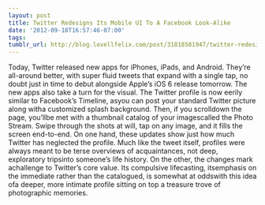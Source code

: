 ```yaml
---
layout: post
title: Twitter Redesigns Its Mobile UI To A Facebook Look-Alike
date: '2012-09-18T16:57:46-07:00'
tags: 
tumblr_url: http://blog.lovellfelix.com/post/31818581947/twitter-redesigns-its-mobile-ui-to-a-facebook
---
```


Today, Twitter released new apps for iPhones, iPads, and Android. They’re all-around better, with super fluid tweets that expand with a single tap, no doubt just in time to debut alongside Apple’s iOS 6 release tomorrow. The new apps also take a turn for the visual. The Twitter profile is now eerily similar to Facebook’s Timeline, asyou can post your standard Twitter picture along witha customized splash background. Then, if you scrolldown the page, you’llbe met with a thumbnail catalog of your imagescalled the Photo Stream. Swipe through the shots at will, tap on any image, and it fills the screen end-to-end. On one hand, these updates show just how much Twitter has neglected the profile. Much like the tweet itself, profiles were always meant to be terse overviews of acquaintances, not deep, exploratory tripsinto someone’s life history. On the other, the changes mark achallenge to Twitter’s core value. Its compulsive lifecasting, itsemphasis on the immediate rather than the catalogued, is somewhat at oddswith this idea ofa deeper, more intimate profile sitting on top a treasure trove of photographic memories.


